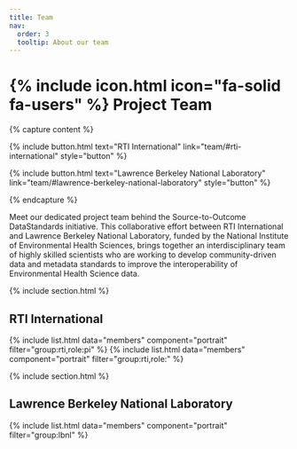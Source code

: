 ```yaml
---
title: Team
nav:
  order: 3
  tooltip: About our team
---
```


# {% include icon.html icon="fa-solid fa-users" %} Project Team

{% capture content %}

{% 
include button.html 
text="RTI International" 
link="team/#rti-international" 
style="button" 
%}

{% 
include button.html 
text="Lawrence Berkeley National Laboratory" 
link="team/#lawrence-berkeley-national-laboratory" 
style="button" 
%}

{% endcapture %}

Meet our dedicated project team behind the Source-to-Outcome DataStandards initiative. This collaborative effort between RTI International and Lawrence Berkeley National Laboratory, funded by the National Institute of Environmental Health Sciences, brings together an interdisciplinary team of highly skilled scientists who are working to develop community-driven data and metadata standards to improve the interoperability of Environmental Health Science data.


{% include section.html %}

## RTI International

{% include list.html data="members" component="portrait" filter="group:rti,role:pi" %}
{% include list.html data="members" component="portrait" filter="group:rti,role:" %}

{% include section.html %}

## Lawrence Berkeley National Laboratory 

{% include list.html data="members" component="portrait" filter="group:lbnl" %}

